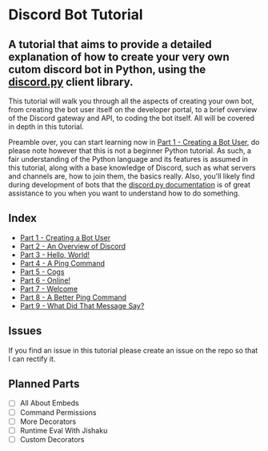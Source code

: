 # Discord Bot Tutorial

## A tutorial that aims to provide a detailed explanation of how to create your very own cutom discord bot in Python, using the [discord.py](https://discordpy.readthedocs.io) client library.

This tutorial will walk you through all the aspects of creating your own bot, from creating the bot user itself on the developer portal, to a brief overview of the Discord gateway and API, to coding the bot itself. All will be covered in depth in this tutorial.

Preamble over, you can start learning now in [Part 1 - Creating a Bot User,](docs/part1.md) do please note however that this is not a beginner Python tutorial. As such, a fair understanding of the Python language and its features is assumed in this tutorial, along with a base knowledge of Discord, such as what servers and channels are, how to join them, the basics really. Also, you'll likely find during development of bots that the [discord.py documentation](https://discordpy.readthedocs.io) is of great assistance to you when you want to understand how to do something.

## Index

- [Part 1 - Creating a Bot User](docs/part1.md)
- [Part 2 - An Overview of Discord](docs/part2.md)
- [Part 3 - Hello, World!](docs/part3.md)
- [Part 4 - A Ping Command](docs/part4.md)
- [Part 5 - Cogs](docs/part5.md)
- [Part 6 - Online!](docs/part6.md)
- [Part 7 - Welcome](docs/part7.md)
- [Part 8 - A Better Ping Command](docs/part8.md)
- [Part 9 - What Did That Message Say?](docs/part9.md)

## Issues

If you find an issue in this tutorial please create an issue on the repo so that I can rectify it.

## Planned Parts

- [ ] All About Embeds
- [ ] Command Permissions
- [ ] More Decorators
- [ ] Runtime Eval With Jishaku
- [ ] Custom Decorators